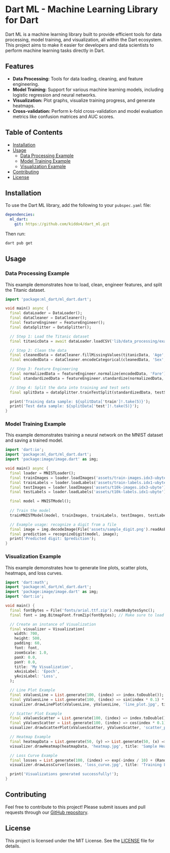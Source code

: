 

# Dart ML - Machine Learning Library for Dart

Dart ML is a machine learning library built to provide efficient tools for data processing, model training, and visualization, all within the Dart ecosystem. This project aims to make it easier for developers and data scientists to perform machine learning tasks directly in Dart.

## Features

- **Data Processing:** Tools for data loading, cleaning, and feature engineering.
- **Model Training:** Support for various machine learning models, including logistic regression and neural networks.
- **Visualization:** Plot graphs, visualize training progress, and generate heatmaps.
- **Cross-validation:** Perform k-fold cross-validation and model evaluation metrics like confusion matrices and AUC scores.

## Table of Contents

- [Installation](#installation)
- [Usage](#usage)
  - [Data Processing Example](#data-processing-example)
  - [Model Training Example](#model-training-example)
  - [Visualization Example](#visualization-example)
- [Contributing](#contributing)
- [License](#license)

## Installation

To use the Dart ML library, add the following to your `pubspec.yaml` file:

```yaml
dependencies:
  ml_dart:
    git: https://github.com/kiddo4/dart_ml.git
```

Then run:

```bash
dart pub get
```

## Usage

### Data Processing Example

This example demonstrates how to load, clean, engineer features, and split the Titanic dataset.

```dart
import 'package:ml_dart/ml_dart.dart';

void main() async {
  final dataLoader = DataLoader();
  final dataCleaner = DataCleaner();
  final featureEngineer = FeatureEngineer();
  final dataSplitter = DataSplitter();

  // Step 1: Load the Titanic dataset
  final titanicData = await dataLoader.loadCSV('lib/data_processing/example/titanic.csv');

  // Step 2: Clean the data
  final cleanedData = dataCleaner.fillMissingValues(titanicData, 'Age', 30.0);
  final encodedData = dataCleaner.encodeCategorical(cleanedData, 'Sex', {'male': 0, 'female': 1});

  // Step 3: Feature Engineering
  final normalizedData = featureEngineer.normalize(encodedData, 'Fare');
  final standardizedData = featureEngineer.standardize(normalizedData, 'Age');

  // Step 4: Split the data into training and test sets
  final splitData = dataSplitter.trainTestSplit(standardizedData, testSize: 0.2);

  print('Training data sample: ${splitData['train']!.take(5)}');
  print('Test data sample: ${splitData['test']!.take(5)}');
}
```

### Model Training Example

This example demonstrates training a neural network on the MNIST dataset and saving a trained model.

```dart
import 'dart:io';
import 'package:ml_dart/ml_dart.dart';
import 'package:image/image.dart' as img;

void main() async {
  final loader = MNISTLoader();
  final trainImages = loader.loadImages('assets/train-images.idx3-ubyte');
  final trainLabels = loader.loadLabels('assets/train-labels.idx1-ubyte');
  final testImages = loader.loadImages('assets/t10k-images.idx3-ubyte');
  final testLabels = loader.loadLabels('assets/t10k-labels.idx1-ubyte');

  final model = MNISTModel();
  
  // Train the model
  trainMNISTModel(model, trainImages, trainLabels, testImages, testLabels, 50, 0.001);

  // Example usage: recognize a digit from a file
  final image = img.decodeImage(File('assets/sample_digit.png').readAsBytesSync())!;
  final prediction = recognizeDigit(model, image);
  print('Predicted digit: $prediction');
}
```

### Visualization Example

This example demonstrates how to generate line plots, scatter plots, heatmaps, and loss curves.

```dart
import 'dart:math';
import 'package:ml_dart/ml_dart.dart';
import 'package:image/image.dart' as img;
import 'dart:io';

void main() {
  final fontBytes = File('fonts/arial.ttf.zip').readAsBytesSync();
  final font = img.BitmapFont.fromZip(fontBytes); // Make sure to load an actual BitmapFont

  // Create an instance of Visualization
  final visualizer = Visualization(
    width: 700,
    height: 500,
    padding: 60,
    font: font,
    zoomScale: 1.0,
    panX: 0.0,
    panY: 0.0,
    title: 'My Visualization',
    xAxisLabel: 'Epoch',
    yAxisLabel: 'Loss',
  );

  // Line Plot Example
  final xValuesLine = List.generate(100, (index) => index.toDouble());
  final yValuesLine = List.generate(100, (index) => sin(index * 0.1) * 10 + 50);
  visualizer.drawLinePlot(xValuesLine, yValuesLine, 'line_plot.jpg', title: 'Sine Wave Line Plot', downsampleRate: 2);

  // Scatter Plot Example
  final xValuesScatter = List.generate(100, (index) => index.toDouble());
  final yValuesScatter = List.generate(100, (index) => cos(index * 0.1) * 10 + 50);
  visualizer.drawScatterPlot(xValuesScatter, yValuesScatter, 'scatter_plot.jpg', title: 'Cosine Scatter Plot', downsampleRate: 2);

  // Heatmap Example
  final heatmapData = List.generate(50, (y) => List.generate(50, (x) => (x * y) / 2500));
  visualizer.drawHeatmap(heatmapData, 'heatmap.jpg', title: 'Sample Heatmap');

  // Loss Curve Example
  final losses = List.generate(100, (index) => exp(-index / 10) + (Random().nextDouble() * 0.1));
  visualizer.drawLossCurve(losses, 'loss_curve.jpg', title: 'Training Loss Curve');

  print('Visualizations generated successfully!');
}
```

## Contributing

Feel free to contribute to this project! Please submit issues and pull requests through our [GitHub repository](https://github.com/kiddo4/dart_ml.git).

## License

This project is licensed under the MIT License. See the [LICENSE](LICENSE) file for details.